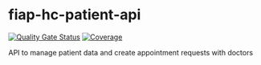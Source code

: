 # fiap-hc-patient-api

[![Quality Gate Status](https://sonarcloud.io/api/project_badges/measure?project=tech-challenge-fiap-5soat_fiap-hc-patient-api&metric=alert_status)](https://sonarcloud.io/summary/new_code?id=tech-challenge-fiap-5soat_fiap-hc-patient-api) [![Coverage](https://sonarcloud.io/api/project_badges/measure?project=tech-challenge-fiap-5soat_fiap-hc-patient-api&metric=coverage)](https://sonarcloud.io/summary/new_code?id=tech-challenge-fiap-5soat_fiap-hc-patient-api)

API to manage patient data and create appointment requests with doctors
